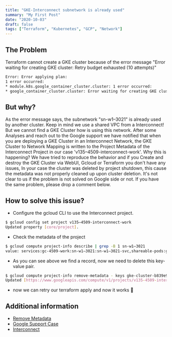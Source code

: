 ```yaml
---
title: "GKE-Interconnect subnetwork is already used"
summary: "My First Post"
date: "2020-10-03"
draft: false
tags: ["Terraform", "Kubernetes", "GCP", "Network"]
---
```


## The Problem
Terraform cannot create a GKE cluster because of the error message "Error waiting for creating GKE cluster: Retry budget exhausted (10 attempts)"

```sh
Error: Error applying plan:
1 error occurred:
* module.k8s.google_container_cluster.cluster: 1 error occurred:
* google_container_cluster.cluster: Error waiting for creating GKE cluster: Retry budget exhausted (10 attempts): Services range "sn-w1–3021-svc" in network "gc-4509-work", subnetwork "sn-w1–3021" is already used by another cluster.
```
## But why?
As the error message says, the subnetwork "sn-w1–3021" is already used by another cluster. Keep in mind we use a shared VPC from a Interconnect!
But we cannot find a GKE Cluster how is using this network. After some Analyses and reach out to the Google support we have notified that when you are deploying a GKE Cluster in an Interconnect Network, the GKE Cluster to Network Mapping is written to the Project Metadata of the Interconnect Project in our case 'v135–4509-interconnect-work'.
Why this is happening?
We have tried to reproduce the behavior and if you Create and destroy the GKE Cluster via WebUI, Gcloud or Terraform you don't have any issues, In your case the cluster was deleted by project shutdown, this cause the metadata was not properly cleaned up upon cluster deletion.
It's not clear to us if the problem is not solved on Google side or not. If you have the same problem, please drop a comment below.

## How to solve this issue?
- Configure the gcloud CLI to use the Interconnect project.

```sh
$ gcloud config set project v135–4509-interconnect-work
Updated property [core/project].
```

- Check the metadata of the project

```sh
$ gcloud compute project-info describe | grep -B 1 sn-w1–3021
value: services:gc-4509-work:sn-w1–3021:sn-w1–3021-svc,shareable-pods:gc-4509-work:sn-w1–3021:sn-w1–3021-pod
```

- As you can see above we find a record, now we need to delete this key-value pair.

```sh
$ gcloud compute project-info remove-metadata - keys gke-cluster-b839e91a-secondary-ranges
Updated [https://www.googleapis.com/compute/v1/projects/v135-4509-interconnect-work].
```

- now we can retry our terraform apply and now it works 🙌

## Additional information
- [Remove Metadata](https://cloud.google.com/sdk/gcloud/reference/compute/project-info/remove-metadata)
- [Google Support Case](https://console.cloud.google.com/support/cases/detail/19527106)
- [Interconnect](https://cloud.google.com/network-connectivity/docs/interconnect/how-to/dedicated/using-interconnects-other-projects)